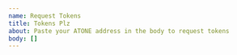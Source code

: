 ```yaml
---
name: Request Tokens
title: Tokens Plz
about: Paste your ATONE address in the body to request tokens
body: []
---
```




